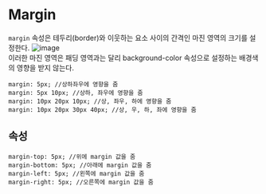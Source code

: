 # Margin
``margin`` 속성은 테두리(border)와 이웃하는 요소 사이의 간격인 마진 영역의 크기를 설정한다.
![image](https://github.com/min9-530/TIL/assets/104071568/0b432aa8-3337-4d1f-8499-e711c456c0cb)  
이러한 마진 영역은 패딩 영역과는 달리 background-color 속성으로 설정하는 배경색의 영향을 받지 않는다.

```
margin: 5px; //상하좌우에 영향을 줌
margin: 5px 10px; //상하, 좌우에 영향을 줌
margin: 10px 20px 10px; //상, 좌우, 하에 영향을 줌
margin: 10px 20px 30px 40px; //상, 우, 하, 좌에 영향을 줌
```

## 속성
```
margin-top: 5px; //위에 margin 값을 줌
margin-bottom: 5px; //아래에 margin 값을 줌
margin-left: 5px; //왼쪽에 margin 값을 줌
margin-right: 5px; //오른쪽에 margin 값을 줌
```
